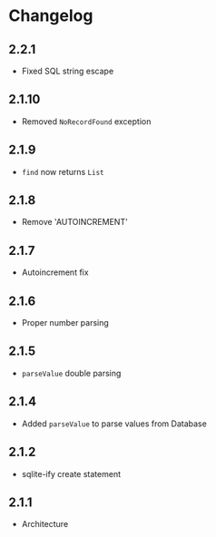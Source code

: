 # Changelog

## 2.2.1

+ Fixed SQL string escape

## 2.1.10

+ Removed `NoRecordFound` exception

## 2.1.9

+ `find` now returns `List`

## 2.1.8

+ Remove 'AUTOINCREMENT'

## 2.1.7

+ Autoincrement fix

## 2.1.6

+ Proper number parsing

## 2.1.5

+ `parseValue` double parsing

## 2.1.4

+ Added `parseValue` to parse values from Database

## 2.1.2

+ sqlite-ify create statement

## 2.1.1

+ Architecture
